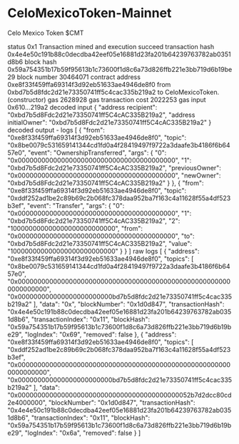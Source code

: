 # CeloMexicoToken-Mainnet
Celo Mexico Token $CMT


status	0x1 Transaction mined and execution succeed
transaction hash	0x4e4e50c191b88c0decdba42eef05e16881d23fa201b64239763782ab0351d8b6
block hash	0x59a754351b17b59f95613b1c73600f1d8c6a73d826ffb221e3bb719d6b19be29
block number	30464071
contract address	0xe8f33f459ffa69314f3d92eb51633ae4946de8f0
from	0xbd7b5d8fdc2d21e73350741ff5c4cac335b219a2
to	CeloMexicoToken.(constructor)
gas	2628928 gas
transaction cost	2022253 gas 
input	0x610...219a2
decoded input	{
	"address recipient": "0xbd7b5d8Fdc2d21e73350741ff5C4cAC335B219a2",
	"address initialOwner": "0xbd7b5d8Fdc2d21e73350741ff5C4cAC335B219a2"
}
decoded output	 - 
logs	[
	{
		"from": "0xe8f33f459ffa69314f3d92eb51633ae4946de8f0",
		"topic": "0x8be0079c531659141344cd1fd0a4f28419497f9722a3daafe3b4186f6b6457e0",
		"event": "OwnershipTransferred",
		"args": {
			"0": "0x0000000000000000000000000000000000000000",
			"1": "0xbd7b5d8Fdc2d21e73350741ff5C4cAC335B219a2",
			"previousOwner": "0x0000000000000000000000000000000000000000",
			"newOwner": "0xbd7b5d8Fdc2d21e73350741ff5C4cAC335B219a2"
		}
	},
	{
		"from": "0xe8f33f459ffa69314f3d92eb51633ae4946de8f0",
		"topic": "0xddf252ad1be2c89b69c2b068fc378daa952ba7f163c4a11628f55a4df523b3ef",
		"event": "Transfer",
		"args": {
			"0": "0x0000000000000000000000000000000000000000",
			"1": "0xbd7b5d8Fdc2d21e73350741ff5C4cAC335B219a2",
			"2": "100000000000000000000000000",
			"from": "0x0000000000000000000000000000000000000000",
			"to": "0xbd7b5d8Fdc2d21e73350741ff5C4cAC335B219a2",
			"value": "100000000000000000000000000"
		}
	}
]
raw logs	[
  {
    "address": "0xe8f33f459ffa69314f3d92eb51633ae4946de8f0",
    "topics": [
      "0x8be0079c531659141344cd1fd0a4f28419497f9722a3daafe3b4186f6b6457e0",
      "0x0000000000000000000000000000000000000000000000000000000000000000",
      "0x000000000000000000000000bd7b5d8fdc2d21e73350741ff5c4cac335b219a2"
    ],
    "data": "0x",
    "blockNumber": "0x1d0d847",
    "transactionHash": "0x4e4e50c191b88c0decdba42eef05e16881d23fa201b64239763782ab0351d8b6",
    "transactionIndex": "0x11",
    "blockHash": "0x59a754351b17b59f95613b1c73600f1d8c6a73d826ffb221e3bb719d6b19be29",
    "logIndex": "0x69",
    "removed": false
  },
  {
    "address": "0xe8f33f459ffa69314f3d92eb51633ae4946de8f0",
    "topics": [
      "0xddf252ad1be2c89b69c2b068fc378daa952ba7f163c4a11628f55a4df523b3ef",
      "0x0000000000000000000000000000000000000000000000000000000000000000",
      "0x000000000000000000000000bd7b5d8fdc2d21e73350741ff5c4cac335b219a2"
    ],
    "data": "0x00000000000000000000000000000000000000000052b7d2dcc80cd2e4000000",
    "blockNumber": "0x1d0d847",
    "transactionHash": "0x4e4e50c191b88c0decdba42eef05e16881d23fa201b64239763782ab0351d8b6",
    "transactionIndex": "0x11",
    "blockHash": "0x59a754351b17b59f95613b1c73600f1d8c6a73d826ffb221e3bb719d6b19be29",
    "logIndex": "0x6a",
    "removed": false
  }
]
